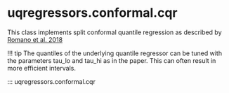 # uqregressors.conformal.cqr 
This class implements split conformal quantile regression as described by [Romano et al. 2018](https://arxiv.org/pdf/1905.03222)

!!! tip
    The quantiles of the underlying quantile regressor can be tuned with the parameters tau_lo and tau_hi as in the paper. This can often result in more efficient intervals. 

::: uqregressors.conformal.cqr